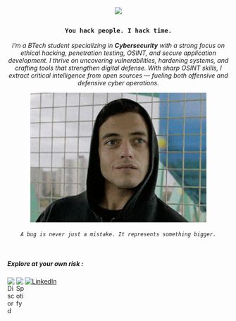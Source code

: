 <div align="center">
<img src="https://readme-typing-svg.demolab.com?font=Poppins&pause=500&center=true&vCenter=true&width=435&lines=Cybersecurity+Enthusiast;Networking+%26+Linux;Information+Gathering+%26+Analysis"/>
</div>

<div align="center">
  <h3><code>You hack people. I hack time.</code></h3>
</div>

<p align="center">
  <i>I’m a BTech student specializing in <b>Cybersecurity</b> with a strong focus on ethical hacking, penetration testing, OSINT, and secure application development. I thrive on uncovering vulnerabilities, hardening systems, and crafting tools that strengthen digital defense. With sharp OSINT skills, I extract critical intelligence from open sources — fueling both offensive and defensive cyber operations.</i>
</p>





<div align="center">
  <a href="https://www.instagram.com/sreekarthikkkk/" target="_blank">
    <img src="src/mr-robot.gif" alt="Mr. Robot GIF" width="400" />
  </a>
  <p><i><code>A bug is never just a mistake. It represents something bigger.</code></i></p>
</div>
<br>

##### Explore at your own risk :
<a href="https://discordapp.com/users/781042994996183070" target="_blank" ><img width="20px" align="left" alt="Discord" width="22px" src="https://user-images.githubusercontent.com/58104187/206185989-9d49aa3a-b6af-48e3-983a-1d97819fa276.svg"/></a>
<a href="https://www.linkedin.com/in/sreekarthik-p-l-12034b282/" target="_blank" ><img alt="LinkedIn" width="20px" src="https://www.vectorlogo.zone/logos/linkedin/linkedin-icon.svg"/></a>
<a href="https://open.spotify.com/user/31k7ke2udwqiugepens62btdiyku?si=097476eafe4c4c0c" target="_blank" ><img width="20px" align="left" alt="Spotify" width="22px" src="https://user-images.githubusercontent.com/58104187/198833667-f002e2ff-56d4-4575-a60d-e3cd07174e82.svg"/></a>



